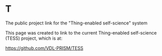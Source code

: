 # T
The public project link for the "Thing-enabled self-science" system

This page was created to link to the current Thing-enabled self-science (TESS) project, which is at:

   https://github.com/VDL-PRISM/TESS
   
